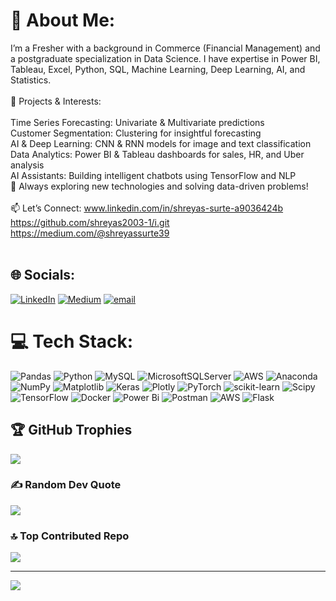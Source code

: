 # 💫 About Me:
I’m a Fresher with a background in Commerce (Financial Management) and a postgraduate specialization in Data Science. I have expertise in Power BI, Tableau, Excel, Python, SQL, Machine Learning, Deep Learning, AI, and Statistics.<br><br>🔹 Projects & Interests:<br><br>Time Series Forecasting: Univariate & Multivariate predictions<br>Customer Segmentation: Clustering for insightful forecasting<br>AI & Deep Learning: CNN & RNN models for image and text classification<br>Data Analytics: Power BI & Tableau dashboards for sales, HR, and Uber analysis<br>AI Assistants: Building intelligent chatbots using TensorFlow and NLP<br>🚀 Always exploring new technologies and solving data-driven problems!<br><br>📫 Let’s Connect: www.linkedin.com/in/shreyas-surte-a9036424b<br>https://github.com/shreyas2003-1/i.git<br>https://medium.com/@shreyassurte39 <br><br>


## 🌐 Socials:
[![LinkedIn](https://img.shields.io/badge/LinkedIn-%230077B5.svg?logo=linkedin&logoColor=white)](https://linkedin.com/in/www.linkedin.com/in/shreyas-surte-a9036424b) [![Medium](https://img.shields.io/badge/Medium-12100E?logo=medium&logoColor=white)](https://medium.com/@https://medium.com/@shreyassurte39 ) [![email](https://img.shields.io/badge/Email-D14836?logo=gmail&logoColor=white)](mailto:shreyassurte39@gmail.com) 

# 💻 Tech Stack:
![Pandas](https://img.shields.io/badge/pandas-%23150458.svg?style=plastic&logo=pandas&logoColor=white) ![Python](https://img.shields.io/badge/python-3670A0?style=plastic&logo=python&logoColor=ffdd54) ![MySQL](https://img.shields.io/badge/mysql-4479A1.svg?style=plastic&logo=mysql&logoColor=white) ![MicrosoftSQLServer](https://img.shields.io/badge/Microsoft%20SQL%20Server-CC2927?style=plastic&logo=microsoft%20sql%20server&logoColor=white) ![AWS](https://img.shields.io/badge/AWS-%23FF9900.svg?style=plastic&logo=amazon-aws&logoColor=white) ![Anaconda](https://img.shields.io/badge/Anaconda-%2344A833.svg?style=plastic&logo=anaconda&logoColor=white) ![NumPy](https://img.shields.io/badge/numpy-%23013243.svg?style=plastic&logo=numpy&logoColor=white) ![Matplotlib](https://img.shields.io/badge/Matplotlib-%23ffffff.svg?style=plastic&logo=Matplotlib&logoColor=black) ![Keras](https://img.shields.io/badge/Keras-%23D00000.svg?style=plastic&logo=Keras&logoColor=white) ![Plotly](https://img.shields.io/badge/Plotly-%233F4F75.svg?style=plastic&logo=plotly&logoColor=white) ![PyTorch](https://img.shields.io/badge/PyTorch-%23EE4C2C.svg?style=plastic&logo=PyTorch&logoColor=white) ![scikit-learn](https://img.shields.io/badge/scikit--learn-%23F7931E.svg?style=plastic&logo=scikit-learn&logoColor=white) ![Scipy](https://img.shields.io/badge/SciPy-%230C55A5.svg?style=plastic&logo=scipy&logoColor=%white) ![TensorFlow](https://img.shields.io/badge/TensorFlow-%23FF6F00.svg?style=plastic&logo=TensorFlow&logoColor=white) ![Docker](https://img.shields.io/badge/docker-%230db7ed.svg?style=plastic&logo=docker&logoColor=white) ![Power Bi](https://img.shields.io/badge/power_bi-F2C811?style=plastic&logo=powerbi&logoColor=black) ![Postman](https://img.shields.io/badge/Postman-FF6C37?style=plastic&logo=postman&logoColor=white) ![AWS](https://img.shields.io/badge/AWS-%23FF9900.svg?style=plastic&logo=amazon-aws&logoColor=white) ![Flask](https://img.shields.io/badge/flask-%23000.svg?style=plastic&logo=flask&logoColor=white)

## 🏆 GitHub Trophies
![](https://github-profile-trophy.vercel.app/?username=shreyas2003-1&theme=radical&no-frame=false&no-bg=true&margin-w=4)

### ✍️ Random Dev Quote
![](https://quotes-github-readme.vercel.app/api?type=horizontal&theme=radical)

### 🔝 Top Contributed Repo
![](https://github-contributor-stats.vercel.app/api?username=shreyas2003-1&limit=5&theme=dark&combine_all_yearly_contributions=true)

---
[![](https://visitcount.itsvg.in/api?id=shreyas2003-1&icon=0&color=0)](https://visitcount.itsvg.in)

<!-- Proudly created with GPRM ( https://gprm.itsvg.in ) -->
